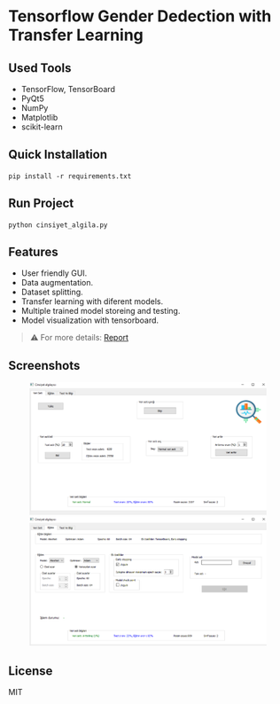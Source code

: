 # Tensorflow Gender Dedection with Transfer Learning

## Used Tools
- TensorFlow, TensorBoard
- PyQt5
- NumPy
- Matplotlib
- scikit-learn


## Quick Installation
```
pip install -r requirements.txt
```
## Run Project
```
python cinsiyet_algila.py
```


## Features
- User friendly GUI.
- Data augmentation.
- Dataset splitting.
- Transfer learning with diferent models.
- Multiple trained model storeing and testing.
- Model visualization with tensorboard.

> ⚠️ For more details: [Report](./report.pdf)


## Screenshots
<p align="center">
  <img src="./images/1.png" width="85%"/>
  <img src="./images/2.png" width="85%"/>
</p>


## License
MIT
